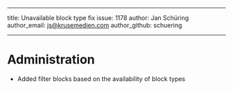 ---
title: Unavailable block type fix
issue: 1178
author: Jan Schüring
author_email: js@krusemedien.com 
author_github: schuering 
___
# Administration
* Added filter blocks based on the availability of block types  
